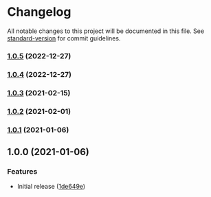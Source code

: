 # Changelog

All notable changes to this project will be documented in this file. See [standard-version](https://github.com/conventional-changelog/standard-version) for commit guidelines.

### [1.0.5](https://github.com/adriangl/check-new-commits-action/compare/v1.0.4...v1.0.5) (2022-12-27)

### [1.0.4](https://github.com/adriangl/check-new-commits-action/compare/v1.0.3...v1.0.4) (2022-12-27)

### [1.0.3](https://github.com/adriangl/check-new-commits-action/compare/v1.0.2...v1.0.3) (2021-02-15)

### [1.0.2](https://github.com/adriangl/check-new-commits-action/compare/v1.0.1...v1.0.2) (2021-02-01)

### [1.0.1](https://github.com/adriangl/check-new-commits-action/compare/v1.0.0...v1.0.1) (2021-01-06)

## 1.0.0 (2021-01-06)


### Features

* Initial release ([1de649e](https://github.com/adriangl/check-new-commits-action/commit/1de649e9a81139d694ecd2f9366cc824aeb990b3))
